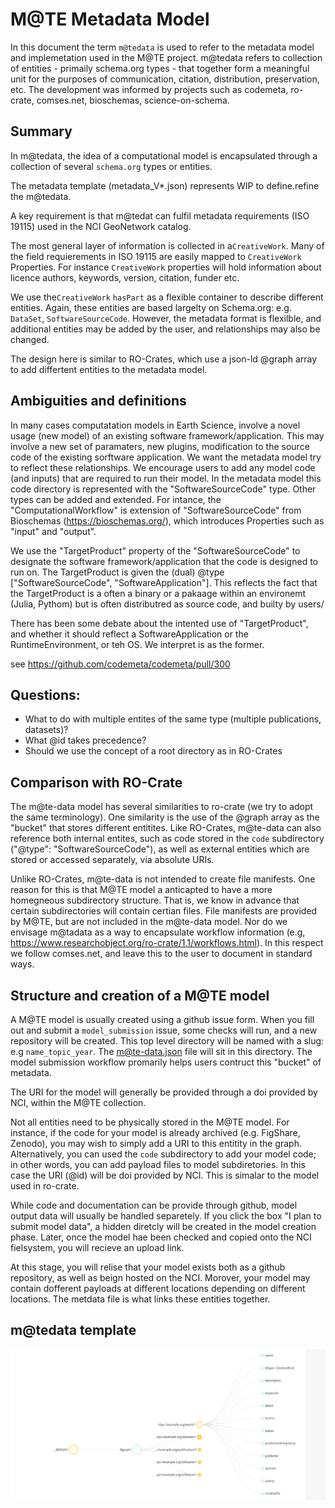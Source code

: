 # M@TE Metadata Model 

In this document the term `m@tedata` is used to refer to the metadata model and implemetation used in the M@TE project. m@tedata refers to collection of entities  - primaily schema.org types - that together form a meaningful unit for the purposes of communication, citation, distribution, preservation, etc. The development was informed by projects such as codemeta, ro-crate, comses.net, bioschemas, science-on-schema.


## Summary


In m@tedata, the idea of a computational model is encapsulated through a collection of several `schema.org` types or entities. 

The metadata template (metadata_V*.json) represents WIP to define.refine the m@tedata. 

A key requirement is that m@tedat can fulfil metadata requirements (ISO 19115) used in the NCI GeoNetwork catalog. 

The most general layer of information is collected in a`CreativeWork`. Many of the field requierements in ISO 19115 are easily mapped to  `CreativeWork` Properties. For instance `CreativeWork` properties will hold information about licence authors, keywords, version, citation, funder etc.

We use the`CreativeWork` `hasPart` as a flexible container to describe different entities. Again, these entities are based largelty on Schema.org: e.g. `DataSet`, `SoftwareSourceCode`. However, the metadata format is flexilble, and additional entities may be added by the user, and relationships may also be changed.  

The design here is similar to RO-Crates, which use a json-ld @graph array to add differtent entities to the metadata model.

## Ambiguities and definitions

In many cases computatation models in Earth Science, involve a novel usage (new model) of an existing software framework/application. This may involve a new set of paramaters, new plugins, modification to the source code of the existing sorftware application. We want the metadata model try to reflect these relationships. We encourage users to add any model code (and inputs) that are required to run their model. In the metadata model this code directory is represented with the "SoftwareSourceCode" type. Other types can be added and extended. 
For intance, the "ComputationalWorkflow" is extension of "SoftwareSourceCode" from Bioschemas (https://bioschemas.org/), which introduces Properties such as "input" and "output".   

We use the "TargetProduct" property of the "SoftwareSourceCode" to designate the software framework/application that the code is designed to run on. The TargetProduct is given the (dual) @type ["SoftwareSourceCode", "SoftwareApplication"]. This reflects the fact that the TargetProduct is a often a binary or a pakaage within an environemt (Julia, Pythom) but is often distributred as source code, and builty by users/ 

There has been some debate about the intented use of "TargetProduct",  and whether it should reflect a SoftwareApplication or the RuntimeEnvironment, or teh OS. We interpret is as the former. 

see https://github.com/codemeta/codemeta/pull/300

## Questions:

* What to do with multiple entites of the same type (multiple publications, datasets)?
* What @id takes precedence?
* Should we use the concept of a root directory as in RO-Crates

## Comparison with RO-Crate

The m@te-data model has several similarities to ro-crate (we try to adopt the same terminology). One similarity is the use of the @graph array as the "bucket" that stores different entitites. Like RO-Crates, m@te-data can also reference  both internal entites, such as code stored in the `code` subdirectory ("@type": "SoftwareSourceCode"), as well as external entities which are stored or accessed separately, via absolute URIs. 

Unlike RO-Crates, m@te-data is not intended to create file manifests. One reason for this is that M@TE model a anticapted to have a more homegneous subdirectory structure. That is, we know in advance that certain subdirectories will contain certian files. File manifests are provided by M@TE, but are not included in the m@te-data model. Nor do we envisage m@tadata as a way to encapsulate workflow information (e.g, https://www.researchobject.org/ro-crate/1.1/workflows.html). In this respect we follow comses.net, and leave this to the user to document in standard ways. 


## Structure and creation of a M@TE model


A M@TE model is usually created using a github issue form. When you fill out and submit a `model_submission` issue, some checks will run, and a new repository will be created. This top level directory will be named with a slug: e.g `name_topic_year`. The m@te-data.json file will sit in this directory. The model submission workflow promarily helps users contruct this "bucket" of metadata.  

The URI for the model will generally be provided through a doi provided by NCI, within the M@TE collection. 

Not all entities need to be physically stored in the M@TE model. For instance, if the code for your model is already archived (e.g. FigShare, Zenodo), you may wish to simply add a URI to this entitity in the graph. Alternatively, you can used the `code` subdirectory to add your model code; in other words, you can add payload files to model subdiretories. In this case the URI (@id) will be doi provided by NCI. This is simalar to the model used in ro-crate. 

While code and documentation can be provide through github, model output data will usually be handled separetely. If you click the box "I plan to submit model data", a hidden diretcly will be created in the model creation phase. Later, once the model hae been checked and copied onto the NCI fielsystem, you will recieve an upload link. 

At this stage, you will relise that your model exists both as a github repository, as well as beign hosted on the NCI. Morover, your model may contain dofferent payloads at different locations depending on different locations. The metdata file is what links these entities together. 

## m@tedata template


![./json_templates/m@te-data.json viewed at https://json-ld.org/playground/)](json_templates/JSON-LD_Playground.png) 
